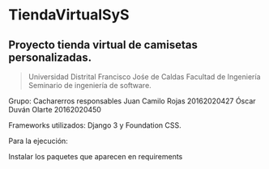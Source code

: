 # TiendaVirtualSyS

## Proyecto tienda virtual de camisetas personalizadas.

>Universidad Distrital Francisco Jośe de Caldas 
Facultad de Ingeniería
Seminario de ingeniería de software.


Grupo: Cacharerros responsables
      Juan Camilo Rojas 20162020427
      Óscar Duván Olarte 20162020450
      
Frameworks utilizados: Django 3 y Foundation CSS.

Para la ejecución:

Instalar los paquetes que aparecen en requirements
